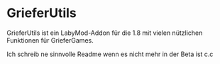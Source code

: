 # GrieferUtils
GrieferUtils ist ein LabyMod-Addon für die 1.8 mit vielen nützlichen Funktionen für GrieferGames.

Ich schreib ne sinnvolle Readme wenn es nicht mehr in der Beta ist c.c
